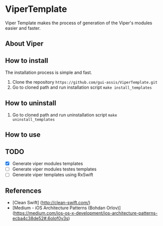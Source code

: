 # ViperTemplate
Viper Template makes the process of generation of the Viper's modules easier and faster.

## About Viper

## How to install
The installation process is simple and fast. <br>
1. Clone the repository
`https://github.com/gui-assis/ViperTemplate.git`
2. Go to cloned path and run installation script
`make install_templates`

## How to uninstall
1. Go to cloned path and run uninstallation script
`make uninstall_templates`

## How to use

## TODO
- [x] Generate viper modules templates
- [ ] Generate viper modules testes templates
- [ ] Generate viper templates using RxSwift

## References
 - [Clean Swift] (http://clean-swift.com/)
 - [Medium - iOS Architecture Patterns (Bohdan Orlov)] (https://medium.com/ios-os-x-development/ios-architecture-patterns-ecba4c38de52#.6olof0y3s)
